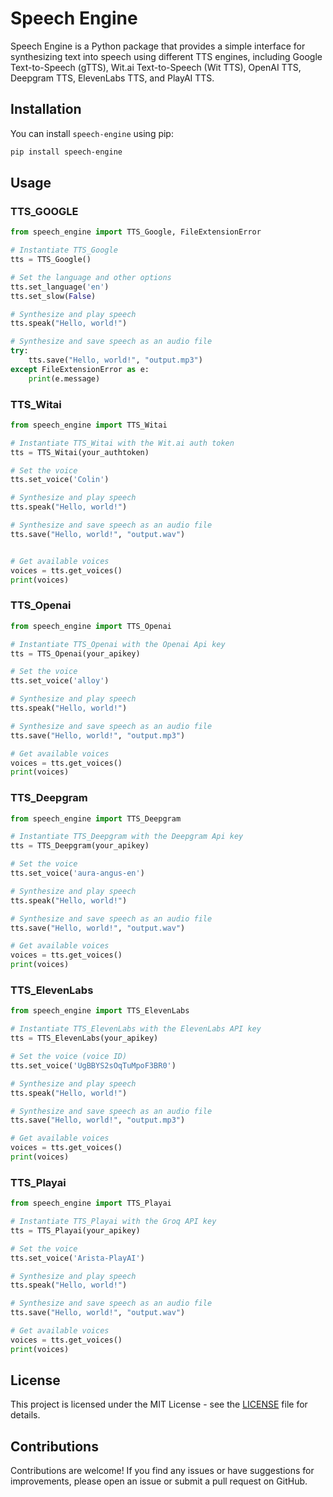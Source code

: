 # Speech Engine

Speech Engine is a Python package that provides a simple interface for synthesizing text into speech using different TTS engines, including Google Text-to-Speech (gTTS), Wit.ai Text-to-Speech (Wit TTS), OpenAI TTS, Deepgram TTS, ElevenLabs TTS, and PlayAI TTS.

## Installation

You can install `speech-engine` using pip:

```bash
pip install speech-engine
```

## Usage

### TTS_GOOGLE

```python
from speech_engine import TTS_Google, FileExtensionError

# Instantiate TTS_Google
tts = TTS_Google()

# Set the language and other options
tts.set_language('en')
tts.set_slow(False)

# Synthesize and play speech
tts.speak("Hello, world!")

# Synthesize and save speech as an audio file
try:
    tts.save("Hello, world!", "output.mp3")
except FileExtensionError as e:
    print(e.message)
```

### TTS_Witai

```python
from speech_engine import TTS_Witai

# Instantiate TTS_Witai with the Wit.ai auth token
tts = TTS_Witai(your_authtoken)

# Set the voice
tts.set_voice('Colin')

# Synthesize and play speech
tts.speak("Hello, world!")

# Synthesize and save speech as an audio file
tts.save("Hello, world!", "output.wav")


# Get available voices
voices = tts.get_voices()
print(voices)
```

### TTS_Openai

```python
from speech_engine import TTS_Openai

# Instantiate TTS_Openai with the Openai Api key
tts = TTS_Openai(your_apikey)

# Set the voice
tts.set_voice('alloy')

# Synthesize and play speech
tts.speak("Hello, world!")

# Synthesize and save speech as an audio file
tts.save("Hello, world!", "output.mp3")

# Get available voices
voices = tts.get_voices()
print(voices)
```

### TTS_Deepgram

```python
from speech_engine import TTS_Deepgram

# Instantiate TTS_Deepgram with the Deepgram Api key
tts = TTS_Deepgram(your_apikey)

# Set the voice
tts.set_voice('aura-angus-en')

# Synthesize and play speech
tts.speak("Hello, world!")

# Synthesize and save speech as an audio file
tts.save("Hello, world!", "output.wav")

# Get available voices
voices = tts.get_voices()
print(voices)
```

### TTS_ElevenLabs

```python
from speech_engine import TTS_ElevenLabs

# Instantiate TTS_ElevenLabs with the ElevenLabs API key
tts = TTS_ElevenLabs(your_apikey)

# Set the voice (voice ID)
tts.set_voice('UgBBYS2sOqTuMpoF3BR0')

# Synthesize and play speech
tts.speak("Hello, world!")

# Synthesize and save speech as an audio file
tts.save("Hello, world!", "output.mp3")

# Get available voices
voices = tts.get_voices()
print(voices)
```

### TTS_Playai

```python
from speech_engine import TTS_Playai

# Instantiate TTS_Playai with the Groq API key
tts = TTS_Playai(your_apikey)

# Set the voice
tts.set_voice('Arista-PlayAI')

# Synthesize and play speech
tts.speak("Hello, world!")

# Synthesize and save speech as an audio file
tts.save("Hello, world!", "output.wav")

# Get available voices
voices = tts.get_voices()
print(voices)
```

## License

This project is licensed under the MIT License - see the [LICENSE](https://github.com/PraaneshSelvaraj/speech_engine/blob/main/LICENSE) file for details.

## Contributions

Contributions are welcome! If you find any issues or have suggestions for improvements, please open an issue or submit a pull request on GitHub.
